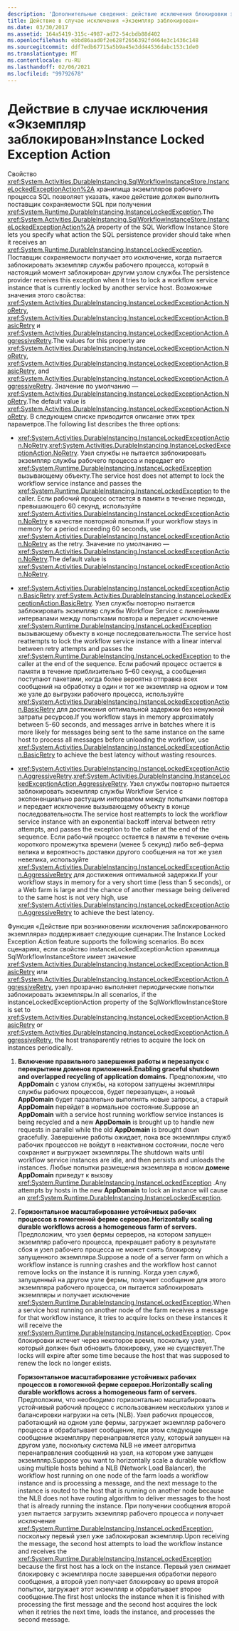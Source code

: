```yaml
---
description: 'Дополнительные сведения: действие исключения блокировки экземпляра'
title: Действие в случае исключения «Экземпляр заблокирован»
ms.date: 03/30/2017
ms.assetid: 164a5419-315c-4987-ad72-54cbdb88d402
ms.openlocfilehash: ebbd86aad0f2e628f2656392fd464e3c1436c148
ms.sourcegitcommit: ddf7edb67715a5b9a45e3dd44536dabc153c1de0
ms.translationtype: MT
ms.contentlocale: ru-RU
ms.lasthandoff: 02/06/2021
ms.locfileid: "99792678"
---
```

# <a name="instance-locked-exception-action"></a><span data-ttu-id="a3dc4-103">Действие в случае исключения «Экземпляр заблокирован»</span><span class="sxs-lookup"><span data-stu-id="a3dc4-103">Instance Locked Exception Action</span></span>

<span data-ttu-id="a3dc4-104">Свойство <xref:System.Activities.DurableInstancing.SqlWorkflowInstanceStore.InstanceLockedExceptionAction%2A> хранилища экземпляров рабочего процесса SQL позволяет указать, какое действие должен выполнить поставщик сохраняемости SQL при получении <xref:System.Runtime.DurableInstancing.InstanceLockedException>.</span><span class="sxs-lookup"><span data-stu-id="a3dc4-104">The <xref:System.Activities.DurableInstancing.SqlWorkflowInstanceStore.InstanceLockedExceptionAction%2A> property of the SQL Workflow Instance Store lets you specify what action the SQL persistence provider should take when it receives an <xref:System.Runtime.DurableInstancing.InstanceLockedException>.</span></span> <span data-ttu-id="a3dc4-105">Поставщик сохраняемости получает это исключение, когда пытается заблокировать экземпляр службы рабочего процесса, который в настоящий момент заблокирован другим узлом службы.</span><span class="sxs-lookup"><span data-stu-id="a3dc4-105">The persistence provider receives this exception when it tries to lock a workflow service instance that is currently locked by another service host.</span></span> <span data-ttu-id="a3dc4-106">Возможные значения этого свойства: <xref:System.Activities.DurableInstancing.InstanceLockedExceptionAction.NoRetry>, <xref:System.Activities.DurableInstancing.InstanceLockedExceptionAction.BasicRetry> и <xref:System.Activities.DurableInstancing.InstanceLockedExceptionAction.AggressiveRetry>.</span><span class="sxs-lookup"><span data-stu-id="a3dc4-106">The values for this property are <xref:System.Activities.DurableInstancing.InstanceLockedExceptionAction.NoRetry>, <xref:System.Activities.DurableInstancing.InstanceLockedExceptionAction.BasicRetry>, and <xref:System.Activities.DurableInstancing.InstanceLockedExceptionAction.AggressiveRetry>.</span></span> <span data-ttu-id="a3dc4-107">Значение по умолчанию — <xref:System.Activities.DurableInstancing.InstanceLockedExceptionAction.NoRetry>.</span><span class="sxs-lookup"><span data-stu-id="a3dc4-107">The default value is <xref:System.Activities.DurableInstancing.InstanceLockedExceptionAction.NoRetry>.</span></span> <span data-ttu-id="a3dc4-108">В следующем списке приводится описание этих трех параметров.</span><span class="sxs-lookup"><span data-stu-id="a3dc4-108">The following list describes the three options:</span></span>  
  
- <span data-ttu-id="a3dc4-109"><xref:System.Activities.DurableInstancing.InstanceLockedExceptionAction.NoRetry>.</span><span class="sxs-lookup"><span data-stu-id="a3dc4-109"><xref:System.Activities.DurableInstancing.InstanceLockedExceptionAction.NoRetry>.</span></span> <span data-ttu-id="a3dc4-110">Узел службы не пытается заблокировать экземпляр службы рабочего процесса и передает его <xref:System.Runtime.DurableInstancing.InstanceLockedException> вызывающему объекту.</span><span class="sxs-lookup"><span data-stu-id="a3dc4-110">The service host does not attempt to lock the workflow service instance and passes the <xref:System.Runtime.DurableInstancing.InstanceLockedException> to the caller.</span></span>  <span data-ttu-id="a3dc4-111">Если рабочий процесс остается в памяти в течение периода, превышающего 60 секунд, используйте <xref:System.Activities.DurableInstancing.InstanceLockedExceptionAction.NoRetry> в качестве повторной попытки.</span><span class="sxs-lookup"><span data-stu-id="a3dc4-111">If your workflow stays in memory for a period exceeding 60 seconds, use <xref:System.Activities.DurableInstancing.InstanceLockedExceptionAction.NoRetry> as the retry.</span></span> <span data-ttu-id="a3dc4-112">Значение по умолчанию — <xref:System.Activities.DurableInstancing.InstanceLockedExceptionAction.NoRetry>.</span><span class="sxs-lookup"><span data-stu-id="a3dc4-112">The default value is <xref:System.Activities.DurableInstancing.InstanceLockedExceptionAction.NoRetry>.</span></span>  
  
- <span data-ttu-id="a3dc4-113"><xref:System.Activities.DurableInstancing.InstanceLockedExceptionAction.BasicRetry>.</span><span class="sxs-lookup"><span data-stu-id="a3dc4-113"><xref:System.Activities.DurableInstancing.InstanceLockedExceptionAction.BasicRetry>.</span></span> <span data-ttu-id="a3dc4-114">Узел службы повторно пытается заблокировать экземпляр службы Workflow Service с линейными интервалами между попытками повтора и передает исключение <xref:System.Runtime.DurableInstancing.InstanceLockedException> вызывающему объекту в конце последовательности.</span><span class="sxs-lookup"><span data-stu-id="a3dc4-114">The service host reattempts to lock the workflow service instance with a linear interval between retry attempts and passes the <xref:System.Runtime.DurableInstancing.InstanceLockedException> to the caller at the end of the sequence.</span></span> <span data-ttu-id="a3dc4-115">Если рабочий процесс остается в памяти в течение приблизительно 5–60 секунд, а сообщения поступают пакетами, когда более вероятна отправка всех сообщений на обработку в один и тот же экземпляр на одном и том же узле до выгрузки рабочего процесса, используйте <xref:System.Activities.DurableInstancing.InstanceLockedExceptionAction.BasicRetry> для достижения оптимальной задержки без ненужной затраты ресурсов.</span><span class="sxs-lookup"><span data-stu-id="a3dc4-115">If you workflow stays in memory approximately between 5-60 seconds, and messages arrive in batches where it is more likely for messages being sent to the same instance on the same host to process all messages before unloading the workflow, use <xref:System.Activities.DurableInstancing.InstanceLockedExceptionAction.BasicRetry> to achieve the best latency without wasting resources.</span></span>  
  
- <span data-ttu-id="a3dc4-116"><xref:System.Activities.DurableInstancing.InstanceLockedExceptionAction.AggressiveRetry>.</span><span class="sxs-lookup"><span data-stu-id="a3dc4-116"><xref:System.Activities.DurableInstancing.InstanceLockedExceptionAction.AggressiveRetry>.</span></span> <span data-ttu-id="a3dc4-117">Узел службы повторно пытается заблокировать экземпляр службы Workflow Service с экспоненциально растущим интервалом между попытками повтора и передает исключение вызывающему объекту в конце последовательности.</span><span class="sxs-lookup"><span data-stu-id="a3dc4-117">The service host reattempts to lock the workflow service instance with an exponential backoff interval between retry attempts, and passes the exception to the caller at the end of the sequence.</span></span> <span data-ttu-id="a3dc4-118">Если рабочий процесс остается в памяти в течение очень короткого промежутка времени (менее 5 секунд) либо веб-ферма велика и вероятность доставки другого сообщения на тот же узел невелика, используйте <xref:System.Activities.DurableInstancing.InstanceLockedExceptionAction.AggressiveRetry> для достижения оптимальной задержки.</span><span class="sxs-lookup"><span data-stu-id="a3dc4-118">If your workflow stays in memory for a very short time (less than 5 seconds), or a Web farm is large and the chance of another message being delivered to the same host is not very high, use <xref:System.Activities.DurableInstancing.InstanceLockedExceptionAction.AggressiveRetry> to achieve the best latency.</span></span>  
  
 <span data-ttu-id="a3dc4-119">Функция «Действие при возникновении исключения заблокированного экземпляра» поддерживает следующие сценарии.</span><span class="sxs-lookup"><span data-stu-id="a3dc4-119">The Instance Locked Exception Action feature supports the following scenarios.</span></span> <span data-ttu-id="a3dc4-120">Во всех сценариях, если свойство instanceLockedExceptionAction хранилища SqlWorkflowInstanceStore имеет значение <xref:System.Activities.DurableInstancing.InstanceLockedExceptionAction.BasicRetry> или <xref:System.Activities.DurableInstancing.InstanceLockedExceptionAction.AggressiveRetry>, узел прозрачно выполняет периодические попытки заблокировать экземпляры.</span><span class="sxs-lookup"><span data-stu-id="a3dc4-120">In all scenarios, if the instanceLockedExceptionAction property of the SqlWorkflowInstanceStore is set to <xref:System.Activities.DurableInstancing.InstanceLockedExceptionAction.BasicRetry> or <xref:System.Activities.DurableInstancing.InstanceLockedExceptionAction.AggressiveRetry>, the host transparently retries to acquire the lock on instances periodically.</span></span>  
  
1. <span data-ttu-id="a3dc4-121">**Включение правильного завершения работы и перезапуск с перекрытием доменов приложений.**</span><span class="sxs-lookup"><span data-stu-id="a3dc4-121">**Enabling graceful shutdown and overlapped recycling of application domains.**</span></span> <span data-ttu-id="a3dc4-122">Предположим, что **AppDomain** с узлом службы, на котором запущены экземпляры службы рабочих процессов, будет перезапущен, а новый **AppDomain** будет параллельно выполнять новые запросы, а старый **AppDomain** перейдет в нормальное состояние.</span><span class="sxs-lookup"><span data-stu-id="a3dc4-122">Suppose an **AppDomain** with a service host running workflow service instances is being recycled and a new **AppDomain** is brought up to handle new requests in parallel while the old **AppDomain** is brought down gracefully.</span></span> <span data-ttu-id="a3dc4-123">Завершение работы ожидает, пока все экземпляры служб рабочих процессов не войдут в неактивном состоянии, после чего сохраняет и выгружает экземпляры.</span><span class="sxs-lookup"><span data-stu-id="a3dc4-123">The shutdown waits until workflow service instances are idle, and then persists and unloads the instances.</span></span> <span data-ttu-id="a3dc4-124">Любые попытки размещения экземпляра в новом **домене AppDomain** приведут к вызову <xref:System.Runtime.DurableInstancing.InstanceLockedException> .</span><span class="sxs-lookup"><span data-stu-id="a3dc4-124">Any attempts by hosts in the new **AppDomain** to lock an instance will cause an <xref:System.Runtime.DurableInstancing.InstanceLockedException>.</span></span>  
  
2. <span data-ttu-id="a3dc4-125">**Горизонтальное масштабирование устойчивых рабочих процессов в гомогенной ферме серверов.**</span><span class="sxs-lookup"><span data-stu-id="a3dc4-125">**Horizontally scaling durable workflows across a homogeneous farm of servers.**</span></span> <span data-ttu-id="a3dc4-126">Предположим, что узел фермы серверов, на котором запущен экземпляр рабочего процесса, прекращает работу в результате сбоя и узел рабочего процесса не может снять блокировку запущенного экземпляра.</span><span class="sxs-lookup"><span data-stu-id="a3dc4-126">Suppose a node of a server farm on which a workflow instance is running crashes and the workflow host cannot remove locks on the instance it is running.</span></span> <span data-ttu-id="a3dc4-127">Когда узел служб, запущенный на другом узле фермы, получает сообщение для этого экземпляра рабочего процесса, он пытается заблокировать экземпляры и получает исключение <xref:System.Runtime.DurableInstancing.InstanceLockedException>.</span><span class="sxs-lookup"><span data-stu-id="a3dc4-127">When a service host running on another node of the farm receives a message for that workflow instance, it tries to acquire locks on these instances it will receive the <xref:System.Runtime.DurableInstancing.InstanceLockedException>.</span></span> <span data-ttu-id="a3dc4-128">Срок блокировки истечет через некоторое время, поскольку узел, который должен был обновить блокировку, уже не существует.</span><span class="sxs-lookup"><span data-stu-id="a3dc4-128">The locks will expire after some time because the host that was supposed to renew the lock no longer exists.</span></span>  
  
     <span data-ttu-id="a3dc4-129">**Горизонтальное масштабирование устойчивых рабочих процессов в гомогенной ферме серверов.**</span><span class="sxs-lookup"><span data-stu-id="a3dc4-129">**Horizontally scaling durable workflows across a homogeneous farm of servers.**</span></span>  <span data-ttu-id="a3dc4-130"> Предположим, что необходимо горизонтально масштабировать устойчивый рабочий процесс с использованием нескольких узлов и балансировки нагрузки на сеть (NLB). Узел рабочих процессов, работающий на одном узле фермы, загружает экземпляр рабочего процесса и обрабатывает сообщение, при этом следующее сообщение экземпляру перенаправляется узлу, который запущен на другом узле, поскольку система NLB не имеет алгоритма перенаправления сообщений на узел, на котором уже запущен экземпляр.</span><span class="sxs-lookup"><span data-stu-id="a3dc4-130">Suppose you want to horizontally scale a durable workflow using multiple hosts behind a NLB (Network Load Balancer), the workflow host running on one node of the farm loads a workflow instance and is processing a message, and the next message to the instance is routed to the host that is running on another node because the NLB does not have routing algorithm to deliver messages to the host that is already running the instance.</span></span> <span data-ttu-id="a3dc4-131">При получении сообщения второй узел пытается загрузить экземпляр рабочего процесса и получает исключение <xref:System.Runtime.DurableInstancing.InstanceLockedException>, поскольку первый узел уже заблокировал экземпляр.</span><span class="sxs-lookup"><span data-stu-id="a3dc4-131">Upon receiving the message, the second host attempts to load the workflow instance and receives the <xref:System.Runtime.DurableInstancing.InstanceLockedException> because the first host has a lock on the instance.</span></span> <span data-ttu-id="a3dc4-132">Первый узел снимает блокировку с экземпляра после завершения обработки первого сообщения, а второй узел получает блокировку во время второй попытки, загружает этот экземпляр и обрабатывает второе сообщение.</span><span class="sxs-lookup"><span data-stu-id="a3dc4-132">The first host unlocks the instance when it is finished with processing the first message and the second host acquires the lock when it retries the next time, loads the instance, and processes the second message.</span></span>

